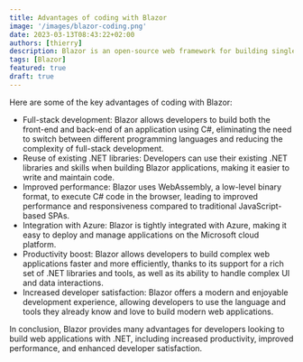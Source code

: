 ```yaml
---
title: Advantages of coding with Blazor
image: '/images/blazor-coding.png'
date: 2023-03-13T08:43:22+02:00
authors: [thierry]
description: Blazor is an open-source web framework for building single-page applications (SPAs) using C# and .NET.
tags: [Blazor]
featured: true
draft: true
---
```

Here are some of the key advantages of coding with Blazor:
- Full-stack development: Blazor allows developers to build both the front-end and back-end of an application using C#, eliminating the need to switch between different programming languages and reducing the complexity of full-stack development.
- Reuse of existing .NET libraries: Developers can use their existing .NET libraries and skills when building Blazor applications, making it easier to write and maintain code.
- Improved performance: Blazor uses WebAssembly, a low-level binary format, to execute C# code in the browser, leading to improved performance and responsiveness compared to traditional JavaScript-based SPAs.
- Integration with Azure: Blazor is tightly integrated with Azure, making it easy to deploy and manage applications on the Microsoft cloud platform.
- Productivity boost: Blazor allows developers to build complex web applications faster and more efficiently, thanks to its support for a rich set of .NET libraries and tools, as well as its ability to handle complex UI and data interactions.
- Increased developer satisfaction: Blazor offers a modern and enjoyable development experience, allowing developers to use the language and tools they already know and love to build modern web applications.


In conclusion, Blazor provides many advantages for developers looking to build web applications with .NET, including increased productivity, improved performance, and enhanced developer satisfaction.
